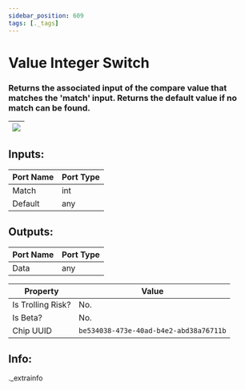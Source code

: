 ```yaml
---
sidebar_position: 609
tags: [._tags]
---
```


# Value Integer Switch


### Returns the associated input of the compare value that matches the 'match' input. Returns the default value if no match can be found.

| ![](https://images-ext-2.discordapp.net/external/MPmIaQzlEPmgGWlgi-WxBBXt0Bjv_zWPkg1y1f_sy3s/https/www.recroomcircuits.com/image/circuit/absolute-value?width=206&height=108) |
|-----|

## Inputs:
| Port Name | Port Type |
|-----------|-----------|
| Match | int |
| Default | any |

## Outputs:
| Port Name | Port Type |
|-----------|-----------|
| Data | any | 

| Property  | Value |
|-------------------|-----------|
| Is Trolling Risk? | No. |
| Is Beta? | No. |
| Chip UUID | `be534038-473e-40ad-b4e2-abd38a76711b` |

## Info:
._extrainfo